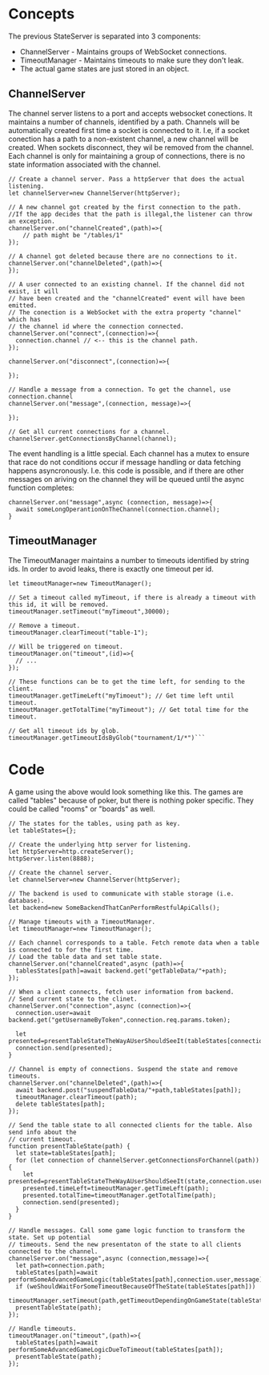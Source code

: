 # Concepts

The previous StateServer is separated into 3 components:

* ChannelServer - Maintains groups of WebSocket connections.
* TimeoutManager - Maintains timeouts to make sure they don't leak.
* The actual game states are just stored in an object.

## ChannelServer

The channel server listens to a port and accepts websocket conections. It maintains a number of channels, identified by a path. 
Channels will be automatically created first time a socket is connected to it. I.e, if a socket conection has a path to a non-existent channel,
a new channel will be created. When sockets disconnect, they wil be removed from the channel. Each channel is only for maintaining a group of connections,
there is no state information associated with the channel.

```
// Create a channel server. Pass a httpServer that does the actual listening.
let channelServer=new ChannelServer(httpServer);

// A new channel got created by the first connection to the path.
//If the app decides that the path is illegal,the listener can throw an exception.
channelServer.on("channelCreated",(path)=>{
	// path might be "/tables/1"
});

// A channel got deleted because there are no connections to it.
channelServer.on("channelDeleted",(path)=>{
});

// A user connected to an existing channel. If the channel did not exist, it will 
// have been created and the "channelCreated" event will have been emitted.
// The conection is a WebSocket with the extra property "channel" which has
// the channel id where the connection connected.
channelServer.on("connect",(connection)=>{
  connection.channel // <-- this is the channel path.
});

channelServer.on("disconnect",(connection)=>{

});

// Handle a message from a connection. To get the channel, use connection.channel
channelServer.on("message",(connection, message)=>{

});

// Get all current connections for a channel.
channelServer.getConnectionsByChannel(channel);
```

The event handling is a little special. Each channel has a mutex to ensure that race do not conditions occur if message
handling or data fetching happens asyncronously. I.e. this code is possible, and if there are other messages
on ariving on the channel they will be queued until the async function completes:

```
channelServer.on("message",async (connection, message)=>{
  await someLongOperantionOnTheChannel(connection.channel);
}
```

## TimeoutManager

The TimeoutManager maintains a number to timeouts identified by string ids. In order to avoid leaks, there is exactly one timeout per id.

```
let timeoutManager=new TimeoutManager();

// Set a timeout called myTimeout, if there is already a timeout with this id, it will be removed.
timeoutManager.setTimeout("myTimeout",30000);

// Remove a timeout.
timeoutManager.clearTimeout("table-1");

// Will be triggered on timeout.
timeoutManager.on("timeout",(id)=>{
  // ...
});

// These functions can be to get the time left, for sending to the client.
timeoutManager.getTimeLeft("myTimoeut"); // Get time left until timeout.
timeoutManager.getTotalTime("myTimeout"); // Get total time for the timeout.

// Get all timeout ids by glob.
timeoutManager.getTimeoutIdsByGlob("tournament/1/*")```
```

# Code

A game using the above would look something like this. The games are called "tables" because of poker, but there is nothing poker specific. They
could be called "rooms" or "boards" as well.

```
// The states for the tables, using path as key.
let tableStates={};

// Create the underlying http server for listening.
let httpServer=http.createServer();
httpServer.listen(8888);

// Create the channel server.
let channelServer=new ChannelServer(httpServer);

// The backend is used to communicate with stable storage (i.e. database).
let backend=new SomeBackendThatCanPerformRestfulApiCalls();

// Manage timeouts with a TimeoutManager.
let timeoutManager=new TimeoutManager();

// Each channel corresponds to a table. Fetch remote data when a table is connected to for the first time.
// Load the table data and set table state.
channelServer.on("channelCreated",async (path)=>{
  tablesStates[path]=await backend.get("getTableData/"+path);
});

// When a client connects, fetch user information from backend.
// Send current state to the clinet.
channelServer.on("connection",async (connection)=>{
  connection.user=await backend.get("getUsernameByToken",connection.req.params.token);

  let presented=presentTableStateTheWayAUserShouldSeeIt(tableStates[connection.channel],connection.user);
  connection.send(presented);
}

// Channel is empty of connections. Suspend the state and remove timeouts.
channelServer.on("channelDeleted",(path)=>{
  await backend.post("suspendTableData/"+path,tableStates[path]);
  timeoutManager.clearTimeout(path);
  delete tableStates[path];
});

// Send the table state to all connected clients for the table. Also send info about the 
// current timeout.
function presentTableState(path) {
  let state=tableStates[path];
  for (let connection of channelServer.getConnectionsForChannel(path)) {
    let presented=presentTableStateTheWayAUserShouldSeeIt(state,connection.user);
    presented.timeLeft=timeoutManager.getTimeLeft(path);
    presented.totalTime=timeoutManager.getTotalTime(path);
    connection.send(presented);
  }
}

// Handle messages. Call some game logic function to transform the state. Set up potential
// timeouts. Send the new presentaton of the state to all clients connected to the channel.
channelServer.on("message",async (connection,message)=>{
  let path=connection.path;
  tableStates[path]=await performSomeAdvancedGameLogic(tableStates[path],connection.user,message);
  if (weShouldWaitForSomeTimeoutBecauseOfTheState(tableStates[path]))
    timeoutManager.setTimeout(path,getTimeoutDependingOnGameState(tableState[path]);
  presentTableState(path);
});

// Handle timeouts.
timeoutManager.on("timeout",(path)=>{
  tableStates[path]=await performSomeAdvancedGameLogicDueToTimeout(tableStates[path]);
  presentTableState(path);
});
```
